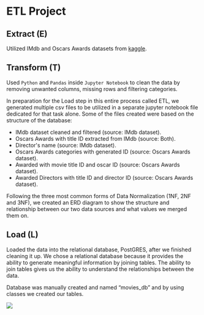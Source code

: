 # ETL Project
## Extract (E)
Utilized IMdb and Oscars Awards datasets from [kaggle](www.kaggle.com).

## Transform (T)
Used `Python` and `Pandas` inside `Jupyter Notebook` to clean the data by removing unwanted columns, missing rows and filtering categories.

In preparation for the Load step in this entire process called ETL, we generated multiple csv files to be utilized in a separate jupyter notebook file dedicated for that task alone. Some of the files created were based on the structure of the database:
-	IMdb dataset cleaned and filtered (source: IMdb dataset).
-	Oscars Awards with title ID extracted from IMdb (source: Both).
-	Director's name (source: IMdb dataset).
-	Oscars Awards categories with generated ID (source: Oscars Awards dataset).
-	Awarded with movie title ID and oscar ID (source: Oscars Awards dataset).
-	Awarded Directors with title ID and director ID (source: Oscars Awards dataset).

Following the three most common forms of Data Normalization (1NF, 2NF and 3NF), we created an ERD diagram to show the structure and relationship between our two data sources and what values we merged them on.

## Load (L)
Loaded the data into the relational database, PostGRES, after we finished cleaning it up. We chose a relational database because it provides the ability to generate meaningful information by joining tables. The ability to join tables gives us the ability to understand the relationships between the data. 

Database was manually created and named “movies_db” and by using classes we created our tables.

<img src="erd/ERD.png"/>


